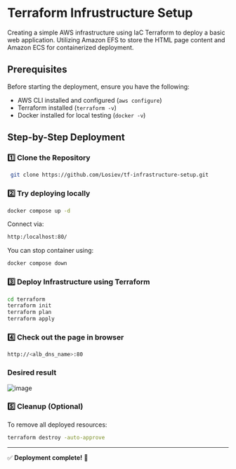# Terraform Infrustructure Setup
Creating a simple AWS infrastructure using IaC Terraform to deploy a basic web application. Utilizing Amazon EFS to store the HTML page content and Amazon ECS for containerized deployment.

## Prerequisites
Before starting the deployment, ensure you have the following:
- AWS CLI installed and configured (`aws configure`)
- Terraform installed (`terraform -v`)
- Docker installed for local testing (`docker -v`)

## Step-by-Step Deployment

### 1️⃣ Clone the Repository
```sh
 git clone https://github.com/Losiev/tf-infrastructure-setup.git
```

### 2️⃣ Try deploying locally
```sh
docker compose up -d
```

Connect via:
```sh
http:/localhost:80/
```

You can stop container using:
```sh
docker compose down
```

### 3️⃣ Deploy Infrastructure using Terraform
```sh
cd terraform
terraform init
terraform plan
terraform apply
```

### 4️⃣ Check out the page in browser
```sh
http://<alb_dns_name>:80
```
### Desired result
![image](https://github.com/user-attachments/assets/c58a6df1-8fbb-4ffd-ae09-ef7f3e98f061)

### 5️⃣ Cleanup (Optional)
To remove all deployed resources:
```sh
terraform destroy -auto-approve
```
---
✅ **Deployment complete!** 🚀

